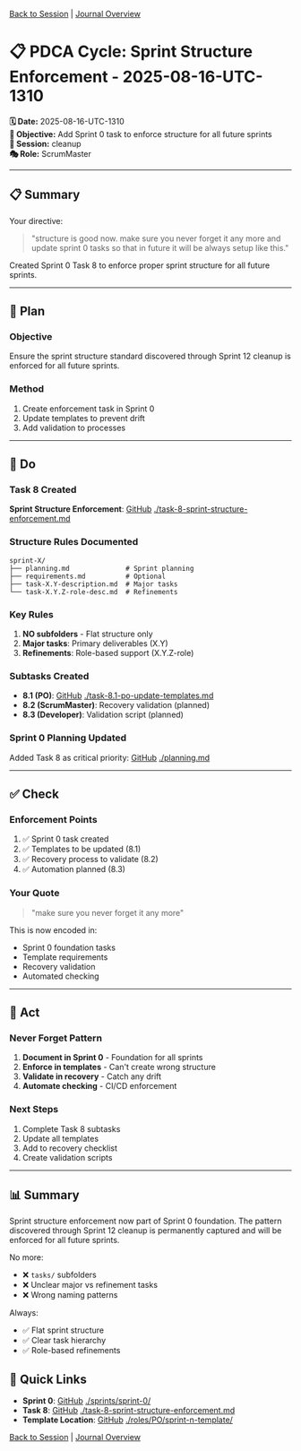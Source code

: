 [Back to Session](../../../project.state.md) | [Journal Overview](../../../../../project.journal.overview.md)

# 📋 PDCA Cycle: Sprint Structure Enforcement - 2025-08-16-UTC-1310

**🗓️ Date:** 2025-08-16-UTC-1310  
**🎯 Objective:** Add Sprint 0 task to enforce structure for all future sprints  
**📁 Session:** cleanup  
**🎭 Role:** ScrumMaster

---

## 📋 Summary

Your directive:
> "structure is good now. make sure you never forget it any more and update sprint 0 tasks so that in future it will be always setup like this."

Created Sprint 0 Task 8 to enforce proper sprint structure for all future sprints.

---

## 🎯 Plan

### Objective
Ensure the sprint structure standard discovered through Sprint 12 cleanup is enforced for all future sprints.

### Method
1. Create enforcement task in Sprint 0
2. Update templates to prevent drift
3. Add validation to processes

---

## 🚀 Do

### Task 8 Created
**Sprint Structure Enforcement**: [GitHub](https://github.com/Cerulean-Circle-GmbH/Web4Articles/blob/release/dev/scrum.pmo/sprints/sprint-0/task-8-sprint-structure-enforcement.md) [./task-8-sprint-structure-enforcement.md](https://github.com/Cerulean-Circle-GmbH/Web4Articles/blob/release/dev/scrum.pmo/sprints/sprint-0/task-8-sprint-structure-enforcement.md)

### Structure Rules Documented
```
sprint-X/
├── planning.md              # Sprint planning
├── requirements.md          # Optional
├── task-X.Y-description.md  # Major tasks
└── task-X.Y.Z-role-desc.md  # Refinements
```

### Key Rules
1. **NO subfolders** - Flat structure only
2. **Major tasks**: Primary deliverables (X.Y)
3. **Refinements**: Role-based support (X.Y.Z-role)

### Subtasks Created
- **8.1 (PO)**: [GitHub](https://github.com/Cerulean-Circle-GmbH/Web4Articles/blob/release/dev/scrum.pmo/sprints/sprint-0/task-8.1-po-update-templates.md) [./task-8.1-po-update-templates.md](https://github.com/Cerulean-Circle-GmbH/Web4Articles/blob/release/dev/scrum.pmo/sprints/sprint-0/task-8.1-po-update-templates.md)
- **8.2 (ScrumMaster)**: Recovery validation (planned)
- **8.3 (Developer)**: Validation script (planned)

### Sprint 0 Planning Updated
Added Task 8 as critical priority: [GitHub](https://github.com/Cerulean-Circle-GmbH/Web4Articles/blob/release/dev/scrum.pmo/sprints/sprint-0/planning.md) [./planning.md](https://github.com/Cerulean-Circle-GmbH/Web4Articles/blob/release/dev/scrum.pmo/sprints/sprint-0/planning.md)

---

## ✅ Check

### Enforcement Points
1. ✅ Sprint 0 task created
2. ✅ Templates to be updated (8.1)
3. ✅ Recovery process to validate (8.2)
4. ✅ Automation planned (8.3)

### Your Quote
> "make sure you never forget it any more"

This is now encoded in:
- Sprint 0 foundation tasks
- Template requirements
- Recovery validation
- Automated checking

---

## 🔄 Act

### Never Forget Pattern
1. **Document in Sprint 0** - Foundation for all sprints
2. **Enforce in templates** - Can't create wrong structure
3. **Validate in recovery** - Catch any drift
4. **Automate checking** - CI/CD enforcement

### Next Steps
1. Complete Task 8 subtasks
2. Update all templates
3. Add to recovery checklist
4. Create validation scripts

---

## 📊 Summary

Sprint structure enforcement now part of Sprint 0 foundation. The pattern discovered through Sprint 12 cleanup is permanently captured and will be enforced for all future sprints.

No more:
- ❌ `tasks/` subfolders
- ❌ Unclear major vs refinement tasks
- ❌ Wrong naming patterns

Always:
- ✅ Flat sprint structure
- ✅ Clear task hierarchy
- ✅ Role-based refinements

## 🔗 Quick Links
- **Sprint 0**: [GitHub](https://github.com/Cerulean-Circle-GmbH/Web4Articles/tree/release/dev/scrum.pmo/sprints/sprint-0) [./sprints/sprint-0/](https://github.com/Cerulean-Circle-GmbH/Web4Articles/tree/release/dev/scrum.pmo/sprints/sprint-0)
- **Task 8**: [GitHub](https://github.com/Cerulean-Circle-GmbH/Web4Articles/blob/release/dev/scrum.pmo/sprints/sprint-0/task-8-sprint-structure-enforcement.md) [./task-8-sprint-structure-enforcement.md](https://github.com/Cerulean-Circle-GmbH/Web4Articles/blob/release/dev/scrum.pmo/sprints/sprint-0/task-8-sprint-structure-enforcement.md)
- **Template Location**: [GitHub](https://github.com/Cerulean-Circle-GmbH/Web4Articles/tree/release/dev/scrum.pmo/roles/PO/sprint-n-template) [./roles/PO/sprint-n-template/](https://github.com/Cerulean-Circle-GmbH/Web4Articles/tree/release/dev/scrum.pmo/roles/PO/sprint-n-template)

[Back to Session](../../../project.state.md) | [Journal Overview](../../../../../project.journal.overview.md)